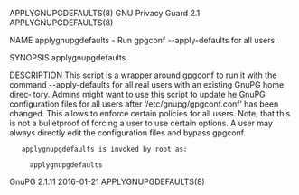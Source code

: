 APPLYGNUPGDEFAULTS(8)                                          GNU Privacy Guard 2.1                                         APPLYGNUPGDEFAULTS(8)

NAME
       applygnupgdefaults - Run gpgconf --apply-defaults for all users.

SYNOPSIS
       applygnupgdefaults

DESCRIPTION
       This  script  is a wrapper around gpgconf to run it with the command --apply-defaults for all real users with an existing GnuPG home direc‐
       tory.  Admins might want to use this script to update he GnuPG configuration files for all users after ‘/etc/gnupg/gpgconf.conf’  has  been
       changed.   This  allows  to  enforce certain policies for all users.  Note, that this is not a bulletproof of forcing a user to use certain
       options.  A user may always directly edit the configuration files and bypass gpgconf.

       applygnupgdefaults is invoked by root as:

         applygnupgdefaults

GnuPG 2.1.11                                                        2016-01-21                                               APPLYGNUPGDEFAULTS(8)
